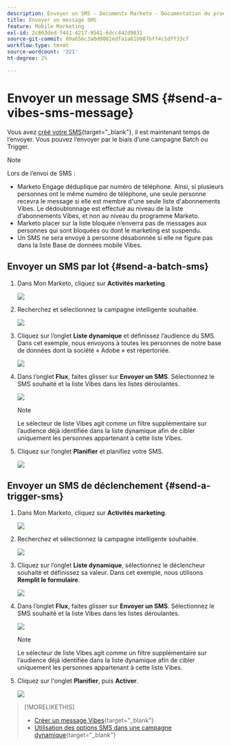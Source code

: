 ```yaml
---
description: Envoyer un SMS - Documents Marketo - Documentation du produit
title: Envoyer un message SMS
feature: Mobile Marketing
exl-id: 2c863ded-f441-4217-9541-6dcc442d9831
source-git-commit: 09a656c3a0d0002edfa1a61b987bff4c1dff33cf
workflow-type: tm+mt
source-wordcount: '321'
ht-degree: 2%

---
```


# Envoyer un message SMS {#send-a-vibes-sms-message}

Vous avez [créé votre SMS](/help/marketo/product-docs/mobile-marketing/vibes-sms-messages/create-an-sms-message.md){target="_blank"}, il est maintenant temps de l’envoyer. Vous pouvez l’envoyer par le biais d’une campagne Batch ou Trigger.

>[!NOTE]
>
>Lors de l’envoi de SMS :
>
>* Marketo Engage déduplique par numéro de téléphone. Ainsi, si plusieurs personnes ont le même numéro de téléphone, une seule personne recevra le message si elle est membre d&#39;une seule liste d&#39;abonnements Vibes. Le dédoublonnage est effectué au niveau de la liste d’abonnements Vibes, et non au niveau du programme Marketo.
>* Marketo placer sur la liste bloquée n’enverra pas de messages aux personnes qui sont bloquées ou dont le marketing est suspendu.
>* Un SMS ne sera envoyé à personne désabonnée si elle ne figure pas dans la liste Base de données mobile Vibes.

## Envoyer un SMS par lot {#send-a-batch-sms}

1. Dans Mon Marketo, cliquez sur **Activités marketing**.

   ![](assets/send-an-sms-message-1.png)

1. Recherchez et sélectionnez la campagne intelligente souhaitée.

   ![](assets/send-an-sms-message-2.png)

1. Cliquez sur l’onglet **Liste dynamique** et définissez l’audience du SMS. Dans cet exemple, nous envoyons à toutes les personnes de notre base de données dont la société « Adobe » est répertoriée.

   ![](assets/send-an-sms-message-3.png)

1. Dans l’onglet **Flux**, faites glisser sur **Envoyer un SMS**. Sélectionnez le SMS souhaité et la liste Vibes dans les listes déroulantes.

   ![](assets/send-an-sms-message-4.png)

   >[!NOTE]
   >
   >Le sélecteur de liste Vibes agit comme un filtre supplémentaire sur l’audience déjà identifiée dans la liste dynamique afin de cibler uniquement les personnes appartenant à cette liste Vibes.

1. Cliquez sur l’onglet **Planifier** et planifiez votre SMS.

   ![](assets/send-an-sms-message-5.png)

## Envoyer un SMS de déclenchement {#send-a-trigger-sms}

1. Dans Mon Marketo, cliquez sur **Activités marketing**.

   ![](assets/send-an-sms-message-6.png)

1. Recherchez et sélectionnez la campagne intelligente souhaitée.

   ![](assets/send-an-sms-message-7.png)

1. Cliquez sur l’onglet **Liste dynamique**, sélectionnez le déclencheur souhaité et définissez sa valeur. Dans cet exemple, nous utilisons **Remplit le formulaire**.

   ![](assets/send-an-sms-message-8.png)

1. Dans l’onglet **Flux**, faites glisser sur **Envoyer un SMS**. Sélectionnez le SMS souhaité et la liste Vibes dans les listes déroulantes.

   ![](assets/send-an-sms-message-9.png)

   >[!NOTE]
   >
   >Le sélecteur de liste Vibes agit comme un filtre supplémentaire sur l’audience déjà identifiée dans la liste dynamique afin de cibler uniquement les personnes appartenant à cette liste Vibes.

1. Cliquez sur l&#39;onglet **Planifier**, puis **Activer**.

   ![](assets/send-an-sms-message-10.png)

>[!MORELIKETHIS]
>
>* [Créer un message Vibes](/help/marketo/product-docs/mobile-marketing/vibes-sms-messages/create-an-sms-message.md){target="_blank"}
>* [Utilisation des options SMS dans une campagne dynamique](/help/marketo/product-docs/mobile-marketing/vibes-sms-messages/using-sms-options-in-a-smart-campaign.md){target="_blank"}
